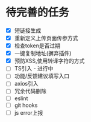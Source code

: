 # 待完善的任务

+ [x] 短链接生成
+ [x] 重新定义上传页面传参方式
+ [x] 检查token是否过期
+ [x] 一键复制地址(摒弃插件)
+ [x] 预防XSS,使用转译字符的方式
+ [ ] TS引入 - 进行中
+ [ ] 功能/反馈建议填写入口
+ [ ] axios引入
+ [ ] 冗余代码删除
+ [ ] eslint
+ [ ] git hooks
+ [ ] js error上报
